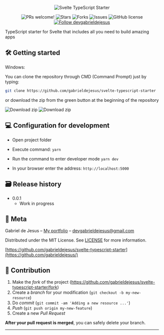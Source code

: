 <p align="center">
<img src="https://i.ibb.co/ypRNNTc/cover.png" alt="Svelte TypeScript Starter" border="0">
</p>

<p align="center">
  <img alt="PRs welcome!" src="https://img.shields.io/static/v1?label=PRs&message=WELCOME&style=for-the-badge&color=FF3E00&labelColor=222222" />
     
   <img alt="Stars" src="https://img.shields.io/github/stars/devgabrieldejesus/svelte-typescript-starter?color=FF3E00&label=STARS&logo=3C424B&logoColor=3C424B&style=for-the-badge&labelColor=222222" />

   <img alt="Forks" src="https://img.shields.io/github/forks/devgabrieldejesus/svelte-typescript-starter?color=FF3E00&label=FORKS&logo=3C424B&logoColor=3C424B&style=for-the-badge&labelColor=222222" />

   <img alt="Issues" src="https://img.shields.io/github/issues/devgabrieldejesus/svelte-typescript-starter?color=FF3E00&label=ISSUES&logo=3C424B&logoColor=3C424B&style=for-the-badge&labelColor=222222" />

   <img alt="GitHub license" src="https://img.shields.io/github/license/devgabrieldejesus/svelte-typescript-starter?color=FF3E00&label=LICENSE&logo=3C424B&logoColor=3C424B&style=for-the-badge&labelColor=222222" />

  <a href="https://github.com/devgabrieldejesus">
    <img alt="Follow devgabrieldejesus" src="https://img.shields.io/static/v1?label=Follow&message=devgabrieldejesus&style=for-the-badge&color=FF3E00&labelColor=222222" />
  </a>
</p>

TypeScript starter for Svelte that includes all you need to build amazing apps

## 🛠 Getting started

Windows:

You can clone the repository through CMD (Command Prompt) just by typing:

```sh
git clone https://github.com/gabrieldejesus/svelte-typescript-starter
```

or download the zip from the green button at the beginning of the repository

<img src="https://i.ibb.co/3mLnKMH/clone.png" alt="Download zip" border="0">

<img src="https://i.ibb.co/3M5CXKm/clone-zip.png" alt="Download zip" border="0">

## 💻 Configuration for development

- Open project folder

- Execute command: `yarn`

- Run the command to enter developer mode `yarn dev`

- In your browser enter the address: `http://localhost:5000`

## 🗃 Release history

- 0.0.1
  - Work in progress

## 📝 Meta

Gabriel de Jesus – [My portfolio](https://www.linkedin.com/in/gabrieldejesuss) – devgabrieldejesus@gmail.com

Distributed under the MIT License. See [LICENSE](LICENSE) for more information.

[https://github.com/gabrieldejesus/svelte-typescript-starter](https://github.com/gabrieldejesus/)

## 🚀 Contribution

1. Make the _fork_ of the project (<https://github.com/gabrieldejesus/svelte-typescript-starter/fork>)
2. Create a _branch_ for your modification (`git checkout -b my-new-resource`)
3. Do _commit_ (`git commit -am 'Adding a new resource ...'`)
4. _Push_ (`git push origin my-new-feature`)
5. Create a new _Pull Request_

**After your pull request is merged**, you can safely delete your branch.

---
